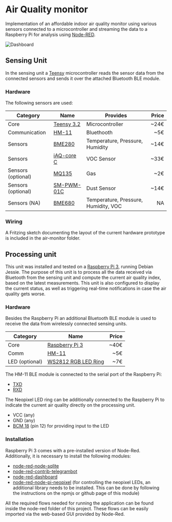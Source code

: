 # Air Quality monitor
Implementation of an affordable indoor air quality monitor using various sensors connected to a microcontroller and streaming the data to a Raspberry Pi for analysis using [Node-RED](http://nodered.org/).

![Dashboard]


## Sensing Unit
In the sensing unit a [Teensy] microcontroller reads the sensor data from the connected sensors and sends it over the attached Bluetooth BLE module.

### Hardware
The following sensors are used:

| Category            | Name                 | Provides                             | Price |
|---------------------|----------------------|--------------------------------------|------:|
| Core                | [Teensy 3.2][Teensy] | Microcontroller                      |  ~24€ |
| Communication       | [HM-11]              | Bluethooth                           |   ~5€ |
| Sensors             | [BME280]             | Temperature, Pressure, Humidity      |  ~14€ |
| Sensors             | [iAQ-core C]         | VOC Sensor                           |  ~33€ |
| Sensors (optional)  | [MQ135]              | Gas                                  |   ~2€ |
| Sensors (optional)  | [SM-PWM-01C]         | Dust Sensor                          |  ~14€ |
| Sensors (NA)        | [BME680]             | Temperature, Pressure, Humidity, VOC |    NA |

### Wiring
A Fritzing sketch documenting the layout of the current hardware prototype is included in the air-monitor folder.


## Processing unit
This unit was installed and tested on a [Raspberry Pi 3], running Debian Jessie.
The purpose of this unit is to process all the data received via Bluetooth from the sensing unit and compute the current air quality index, based on the latest measurements.
This unit is also configured to display the current status, as well as triggering real-time notifications in case the air quality gets worse.

### Hardware
Besides the Raspberry Pi an additional Bluetooth BLE module is used to receive the data from wirelessly connected sensing units.

| Category       | Name                  | Price |
|----------------|-----------------------|------:|
| Core           | [Raspberry Pi 3]      | ~40€  |
| Comm           | [HM-11]               |  ~5€  |
| LED (optional) | [WS2812 RGB LED Ring] |  ~7€  |

The HM-11 BLE module is connected to the serial port of the Raspberry Pi:
- [TXD](http://pinout.xyz/pinout/pin8_gpio14)
- [RXD](http://pinout.xyz/pinout/pin10_gpio15)

The Neopixel LED ring can be additionally connected to the Raspberry Pi to indicate the current air quality directly on the processing unit.
- VCC (any)
- GND (any)
- [BCM 18](https://pinout.xyz/pinout/pin12_gpio18) (pin 12) for providing input to the LED

### Installation
Raspberry Pi 3 comes with a pre-installed version of Node-Red. Additionally, it is necessary to install the following modules:
- [node-red-node-sqlite](https://www.npmjs.com/package/node-red-node-sqlite)
- [node-red-contrib-telegrambot](https://github.com/windkh/node-red-contrib-telegrambot)
- [node-red-dashboard](https://github.com/node-red/node-red-dashboard)
- [node-red-node-pi-neopixel](https://www.npmjs.com/package/node-red-node-pi-neopixel)
(for controlling the neopixel LEDs, an additional library needs to be installed. This can be done by following the instructions on the npmjs or github page of this module)

All the required flows needed for running the application can be found inside the node-red folder of this project. These flows can be easily imported via the web-based GUI provided by Node-Red.


[Dashboard]: https://cloud.githubusercontent.com/assets/1117666/21831099/b9782bfa-d7a1-11e6-8d5f-f32e0b3c3636.png
[Teensy]: https://www.pjrc.com/teensy
[HM-11]: http://wiki.seeed.cc/Bluetooth_V4.0_HM_11_BLE_Module
[BME280]: https://www.bosch-sensortec.com/bst/products/all_products/bme280
[BME680]: https://www.bosch-sensortec.com/bst/products/all_products/bme680
[iAQ-core C]: http://ams.com/eng/Products/Environmental-Sensors/Air-Quality-Sensors/iAQ-core-C
[MQ135]: https://www.olimex.com/Products/Components/Sensors/SNS-MQ135
[SM-PWM-01C]: http://www.amphenol-sensors.com/en/component/edocman/3-co2/4-co2-modules/194-sm-pwm-01c
[Raspberry Pi 3]: https://www.raspberrypi.org/products/raspberry-pi-3-model-b
[WS2812 RGB LED Ring]: http://www.watterott.com/de/WS2812B-RGB-Ring-8
